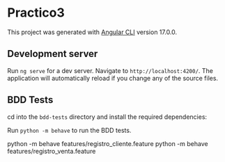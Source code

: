 # Practico3

This project was generated with [Angular CLI](https://github.com/angular/angular-cli) version 17.0.0.

## Development server

Run `ng serve` for a dev server. Navigate to `http://localhost:4200/`. The application will automatically reload if you change any of the source files.

## BDD Tests

cd into the `bdd-tests` directory and install the required dependencies:

Run `python -m behave` to run the BDD tests.

python -m behave features/registro_cliente.feature
python -m behave features/registro_venta.feature
